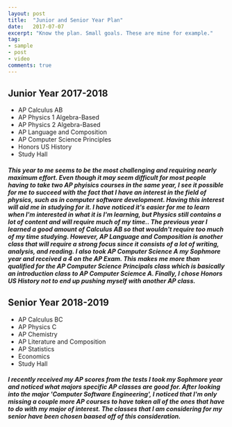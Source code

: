 ```yaml
---
layout: post
title:  "Junior and Senior Year Plan"
date:   2017-07-07
excerpt: "Know the plan. Small goals. These are mine for example."
tag:
- sample
- post
- video
comments: true
---
```


## Junior Year 2017-2018
* AP Calculus AB
* AP Physics 1 Algebra-Based
* AP Physics 2 Algebra-Based
* AP Language and Composition
* AP Computer Science Principles
* Honors US History
* Study Hall
##### This year to me seems to be the most challenging and requiring nearly maximum effort. Even though it may seem difficult for most people having to take two AP phyisics courses in the same year, I see it possible for me to succeed with the fact that I have an interest in the field of physics, such as in computer software development. Having this interest will aid me in studying for it. I have noticed it's easier for me to learn when I'm interested in what it is I'm learning, but Physics still contains a lot of content and will require much of my time.. The previous year I learned a good amount of Calculus AB so that wouldn't require too much of my time studying. However, AP Language and Composition is another class that will require a strong focus since it consists of a lot of writing, analysis, and reading. I also took AP Computer Science A my Sophmore year and received a 4 on the AP Exam. This makes me more than qualified for the AP Computer Science Principals class which is basically an introduction class to AP Computer Sciemce A. Finally, I chose Honors US History not to end up pushing myself with another AP class.

## Senior Year 2018-2019
* AP Calculus BC
* AP Physics C
* AP Chemistry
* AP Literature and Composition
* AP Statistics
* Economics
* Study Hall
##### I recently received my AP scores from the tests I took my Sophmore year and noticed what majors specific AP classes are good for. After looking into the major 'Computer Software Engineering', I noticed that I'm only missing a couple more AP courses to have taken all of the ones that have to do with my major of interest. The classes that I am considering for my senior have been chosen baased off of this consideration.
